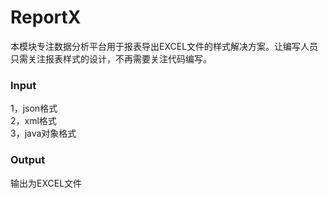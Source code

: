 # ReportX     
本模块专注数据分析平台用于报表导出EXCEL文件的样式解决方案。让编写人员只需关注报表样式的设计，不再需要关注代码编写。   
### Input
1，json格式      
2，xml格式      
3，java对象格式   
### Output
输出为EXCEL文件